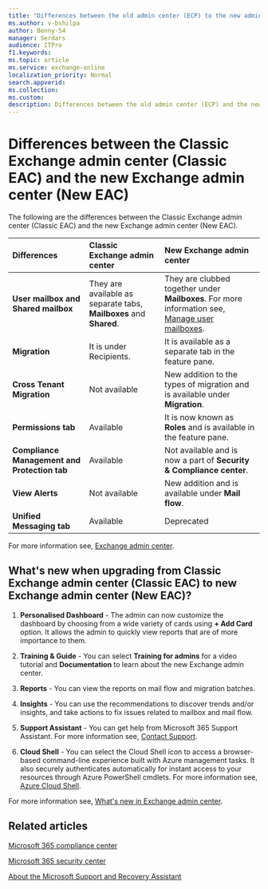 ```yaml
---
title: "Differences between the old admin center (ECP) to the new admin center (EAC)"
ms.author: v-bshilpa
author: Benny-54
manager: Serdars
audience: ITPro
f1.keywords:
ms.topic: article
ms.service: exchange-online
localization_priority: Normal
search.appverid:
ms.collection:
ms.custom:
description: Differences between the old admin center (ECP) and the new admin center (EAC).
---
```


# Differences between the Classic Exchange admin center (Classic EAC) and the new Exchange admin center (New EAC)

The following are the differences between the Classic Exchange admin center (Classic EAC) and the new Exchange admin center (New EAC).

|**Differences**|**Classic Exchange admin center**|**New Exchange admin center**|
|:-----|:-----|:-----|
|**User mailbox and Shared mailbox**|They are available as separate tabs, **Mailboxes** and **Shared**.|They are clubbed together under **Mailboxes**. For more information see, [Manage user mailboxes](https://docs.microsoft.com/exchange/recipients-in-exchange-online/manage-user-mailboxes/manage-user-mailboxes).|
|**Migration**|It is under Recipients.|It is available as a separate tab in the feature pane.|
|**Cross Tenant Migration**|Not available|New addition to the types of migration and is available under **Migration**.|
|**Permissions tab**|Available|It is now known as **Roles** and is available in the feature pane.|
|**Compliance Management and Protection tab**|Available|Not available and is now a part of **Security & Compliance center**.|
|**View Alerts**|Not available|New addition and is available under **Mail flow**.|
|**Unified Messaging tab**|Available|Deprecated|

For more information see, [Exchange admin center](https://docs.microsoft.com/exchange/exchange-admin-center).

## What's new when upgrading from Classic Exchange admin center (Classic EAC) to new Exchange admin center (New EAC)?

1. **Personalised Dashboard** - The admin can now customize the dashboard by choosing from a wide variety of cards using **+ Add Card** option. It allows the admin to quickly view reports that are of more importance to them. 

2. **Training & Guide** - You can select **Training for admins** for a video tutorial and **Documentation** to learn about the new Exchange admin center.

3. **Reports** - You can view the reports on mail flow and migration batches.

4. **Insights** - You can use the recommendations to discover trends and/or insights, and take actions to fix issues related to mailbox and mail flow.

5. **Support Assistant** - You can get help from Microsoft 365 Support Assistant. For more information see, [Contact Support](https://docs.microsoft.com/microsoft-365/admin/contact-support-for-business-products?view=o365-worldwide).

6. **Cloud Shell** - You can select the Cloud Shell icon to access a browser-based command-line experience built with Azure management tasks. It also securely authenticates automatically for instant access to your resources through Azure PowerShell cmdlets. For more information see, [Azure Cloud Shell](https://docs.microsoft.com/azure/cloud-shell/overview?view=azps-4.8.0).

For more information see, [What's new in Exchange admin center](https://docs.microsoft.com/exchange/whats-new).

## Related articles

[Microsoft 365 compliance center](https://docs.microsoft.com/microsoft-365/compliance/microsoft-365-compliance-center?view=o365-worldwide)

[Microsoft 365 security center](https://docs.microsoft.com/microsoft-365/security/mtp/overview-security-center?view=o365-worldwide)

[About the Microsoft Support and Recovery Assistant](https://support.microsoft.com/office/about-the-microsoft-support-and-recovery-assistant-e90bb691-c2a7-4697-a94f-88836856c72f)

